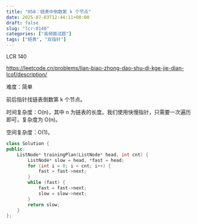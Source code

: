 ```yaml
---
title: "058：链表中倒数第 k 个节点"
date: 2025-07-03T12:44:11+08:00
draft: false
slug: "lcr-0140"
categories: ["高频面试题"]
tags: ["链表", "双指针"]
---
```


LCR 140

https://leetcode.cn/problems/lian-biao-zhong-dao-shu-di-kge-jie-dian-lcof/description/

难度：简单

前后指针找链表倒数第 k 个节点。

时间复杂度：O(n)，其中 n 为链表的长度。我们使用快慢指针，只需要一次遍历即可，复杂度为 O(n)。

空间复杂度：O(1)。

<!--more-->

```cpp
class Solution {
public:
    ListNode* trainingPlan(ListNode* head, int cnt) {
        ListNode* slow = head, *fast = head;
        for (int i = 0; i < cnt; i++) {
            fast = fast->next;
        }
        while (fast) {
            fast = fast->next;
            slow = slow->next;
        }
        return slow;
    }
};
```
